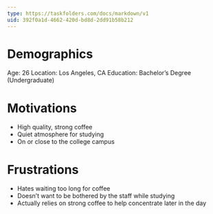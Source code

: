 ```yaml
---
type: https://taskfolders.com/docs/markdown/v1
uid: 392f0a1d-4662-420d-bd8d-2dd91b58b212
---
```


# Demographics

Age: 26
Location: Los Angeles, CA
Education: Bachelor’s Degree (Undergraduate)

# Motivations

- High quality, strong coffee
- Quiet atmosphere for studying
- On or close to the college campus

# Frustrations

- Hates waiting too long for coffee
- Doesn’t want to be bothered by the staff while studying
- Actually relies on strong coffee to help concentrate later in the day

